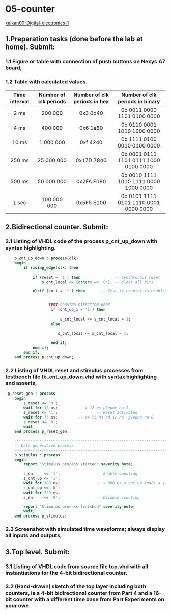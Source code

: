 # 05-counter
[xalkan00-Digital-electronics-1](https://github.com/xalkan00/Digital-electronics-1)

## 1.Preparation tasks (done before the lab at home). Submit:

### 1.1 Figure or table with connection of push buttons on Nexys A7 board,
### 1.2 Table with calculated values.

   | **Time interval** | **Number of clk periods** | **Number of clk periods in hex** | **Number of clk periods in binary** |
   | :-: | :-: | :-: | :-: |
   | 2&nbsp;ms | 200 000 | 0x3 0d40 | 0b 0011 0000 1101 0100 0000 |
   | 4&nbsp;ms | 400 000 | 0x6 1a80 | 0b 0110 0001 1010 1000 0000 |
   | 10&nbsp;ms | 1 000 000 | 0xf 4240 | 0b 1111 0100 0010 0100 0000 |
   | 250&nbsp;ms | 25 000 000 | 0x17D 7840 | 0b 0001 0111 1101 0111 1000 0100 0000 |
   | 500&nbsp;ms | 50 000 000 | 0x2FA F080 | 0b 0010 1111 1010 1111 0000 1000 0000 |
   | 1&nbsp;sec | 100 000 000 | 0x5F5 E100 | 0b 0101 1111 0101 1110 0001 0000 0000 |


## 2.Bidirectional counter. Submit:

### 2.1 Listing of VHDL code of the process p_cnt_up_down with syntax highlighting.

``` VHDL
    p_cnt_up_down : process(clk)
    begin
        if rising_edge(clk) then
        
            if (reset = '1') then               -- Synchronous reset
                s_cnt_local <= (others => '0'); -- Clear all bits

            elsif (en_i = '1') then       -- Test if counter is enabled


                -- TEST COUNTER DIRECTION HERE
                    if (cnt_up_i = '1') then
        
                        s_cnt_local <= s_cnt_local + 1;
                    else
                    
                       s_cnt_local <= s_cnt_local - 1;
               
                    end if; 
            end if;
        end if;
    end process p_cnt_up_down;
 ```
   
  
### 2.2 Listing of VHDL reset and stimulus processes from testbench file tb_cnt_up_down.vhd with syntax highlighting and asserts,

```   VHDL
 p_reset_gen : process
    begin
        s_reset <= '0';
        wait for 12 ns;         -- v 12 ns p?epne na 1
        s_reset <= '1';                 -- Reset activated
        wait for 73 ns;         -- za 73 ns od 12 ns  p?epne na 0
        s_reset <= '0';
        wait;
    end process p_reset_gen;

    --------------------------------------------------------------------
    -- Data generation process
    --------------------------------------------------------------------
    p_stimulus : process
    begin
        report "Stimulus process started" severity note;

        s_en     <= '1';                -- Enable counting
        s_cnt_up <= '1';
        wait for 380 ns;                -- v 380 ns s_cnt_up konči a za 220 ns od 380 konči s_en
        s_cnt_up <= '0';
        wait for 220 ns;
        s_en     <= '0';                -- Disable counting

        report "Stimulus process finished" severity note;
        wait;
    end process p_stimulus;
 ```
### 2.3 Screenshot with simulated time waveforms; always display all inputs and outputs,


## 3.Top level. Submit:

### 3.1 Listing of VHDL code from source file top.vhd with all instantiations for the 4-bit bidirectional counter.
### 3.2 (Hand-drawn) sketch of the top layer including both counters, ie a 4-bit bidirectional counter from Part 4 and a 16-bit counter with a different time base from Part Experiments on your own.
